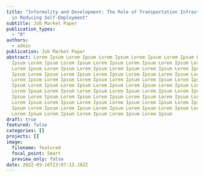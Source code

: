 ```yaml
---
title: "Informality and Development: The Role of Transportation Infrastructure
  in Reducing Self-Employment"
subtitle: Job Market Paper
publication_types:
  - "0"
authors:
  - admin
publication: Job Market Paper
abstract: Lorem Ipsum Lorem Ipsum Lorem Ipsum Lorem Ipsum Lorem Ipsum Lorem
  Ipsum Lorem Ipsum Lorem Ipsum Lorem Ipsum Lorem Ipsum Lorem Ipsum Lorem Ipsum
  Lorem Ipsum Lorem Ipsum Lorem Ipsum Lorem Ipsum Lorem Ipsum Lorem Ipsum Lorem
  Ipsum Lorem Ipsum Lorem Ipsum Lorem Ipsum Lorem Ipsum Lorem Ipsum Lorem Ipsum
  Lorem Ipsum Lorem Ipsum Lorem Ipsum Lorem Ipsum Lorem Ipsum Lorem Ipsum Lorem
  Ipsum Lorem Ipsum Lorem Ipsum Lorem Ipsum Lorem Ipsum Lorem Ipsum Lorem Ipsum
  Lorem Ipsum Lorem Ipsum Lorem Ipsum Lorem Ipsum Lorem Ipsum Lorem Ipsum Lorem
  Ipsum Lorem Ipsum Lorem Ipsum Lorem Ipsum Lorem Ipsum Lorem Ipsum Lorem Ipsum
  Lorem Ipsum Lorem Ipsum Lorem Ipsum Lorem Ipsum Lorem Ipsum Lorem Ipsum Lorem
  Ipsum Lorem Ipsum Lorem Ipsum Lorem Ipsum Lorem Ipsum Lorem Ipsum Lorem Ipsum
  Lorem Ipsum Lorem Ipsum Lorem Ipsum Lorem Ipsum Lorem Ipsum
draft: true
featured: false
categories: []
projects: []
image:
  filename: featured
  focal_point: Smart
  preview_only: false
date: 2022-09-16T23:07:13.182Z
---
```

